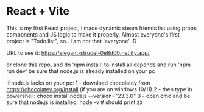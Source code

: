 # React + Vite

This is my first React project, i made dynamic steam friends list using props, components and JS logic to make it properly.
Almost everyone's first project is "Todo list", so.. i am not that 'everyone' :D

URL to see it: https://elegant-strudel-0e8d00.netlify.app/

or clone this repo, and do 'npm install' to install all depends and run 'npm run dev' 
be sure that node.js is already installed on your pc

if node.js lacks on your pc:
1 - download chocolatey from https://chocolatey.org/install (if you are on windows 10/11)
2 - then type in powershell: choco install nodejs --version="23.3.0"
3 - open cmd and be sure that node.js is installed: node -v # should print `23`
